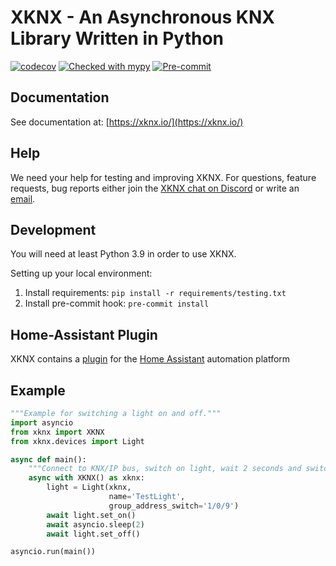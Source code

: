 # XKNX - An Asynchronous KNX Library Written in Python

[![codecov](https://codecov.io/gh/XKNX/xknx/branch/main/graph/badge.svg?token=irWbIygS84)](https://codecov.io/gh/XKNX/xknx)
[![Checked with mypy](http://www.mypy-lang.org/static/mypy_badge.svg)](http://mypy-lang.org/)
[![Pre-commit](https://img.shields.io/badge/pre--commit-enabled-brightgreen?logo=pre-commit&logoColor=white)](https://github.com/pre-commit/pre-commit)

## Documentation

See documentation at: [https://xknx.io/](https://xknx.io/)

## Help

We need your help for testing and improving XKNX. For questions, feature requests, bug reports either join the [XKNX chat on Discord](https://discord.gg/EuAQDXU) or write an [email](mailto:xknx@xknx.io).

## Development

You will need at least Python 3.9 in order to use XKNX.

Setting up your local environment:

1. Install requirements: `pip install -r requirements/testing.txt`
2. Install pre-commit hook: `pre-commit install`

## Home-Assistant Plugin

XKNX contains a [plugin](https://xknx.io/home_assistant) for the [Home Assistant](https://home-assistant.io/) automation platform

## Example

```python
"""Example for switching a light on and off."""
import asyncio
from xknx import XKNX
from xknx.devices import Light

async def main():
    """Connect to KNX/IP bus, switch on light, wait 2 seconds and switch it off again."""
    async with XKNX() as xknx:
        light = Light(xknx,
                      name='TestLight',
                      group_address_switch='1/0/9')
        await light.set_on()
        await asyncio.sleep(2)
        await light.set_off()

asyncio.run(main())
```
